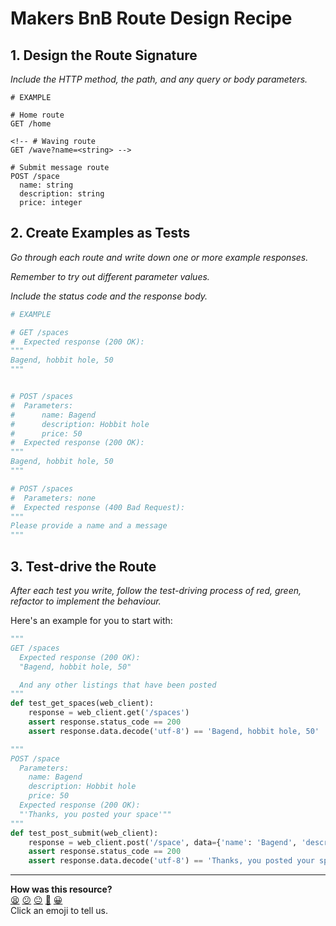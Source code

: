 # Makers BnB Route Design Recipe


## 1. Design the Route Signature

_Include the HTTP method, the path, and any query or body parameters._

```
# EXAMPLE

# Home route
GET /home

<!-- # Waving route
GET /wave?name=<string> -->

# Submit message route
POST /space
  name: string
  description: string
  price: integer

```

## 2. Create Examples as Tests

_Go through each route and write down one or more example responses._

_Remember to try out different parameter values._

_Include the status code and the response body._

```python
# EXAMPLE

# GET /spaces
#  Expected response (200 OK):
"""
Bagend, hobbit hole, 50
"""


# POST /spaces
#  Parameters:
#      name: Bagend
#      description: Hobbit hole
#      price: 50
#  Expected response (200 OK):
"""
Bagend, hobbit hole, 50
"""

# POST /spaces
#  Parameters: none
#  Expected response (400 Bad Request):
"""
Please provide a name and a message
"""
```

## 3. Test-drive the Route

_After each test you write, follow the test-driving process of red, green, refactor to implement the behaviour._

Here's an example for you to start with:

```python
"""
GET /spaces
  Expected response (200 OK):
  "Bagend, hobbit hole, 50"

  And any other listings that have been posted
"""
def test_get_spaces(web_client):
    response = web_client.get('/spaces')
    assert response.status_code == 200
    assert response.data.decode('utf-8') == 'Bagend, hobbit hole, 50'

"""
POST /space
  Parameters:
    name: Bagend
    description: Hobbit hole
    price: 50
  Expected response (200 OK):
  "'Thanks, you posted your space'""
"""
def test_post_submit(web_client):
    response = web_client.post('/space', data={'name': 'Bagend', 'description': 'Hobbit hole', 'price': '50'})
    assert response.status_code == 200
    assert response.data.decode('utf-8') == 'Thanks, you posted your space'
```


<!-- BEGIN GENERATED SECTION DO NOT EDIT -->

---

**How was this resource?**  
[😫](https://airtable.com/shrUJ3t7KLMqVRFKR?prefill_Repository=makersacademy%2Fweb-applications-in-python&prefill_File=resources%2Fplain_route_recipe_template.md&prefill_Sentiment=😫) [😕](https://airtable.com/shrUJ3t7KLMqVRFKR?prefill_Repository=makersacademy%2Fweb-applications-in-python&prefill_File=resources%2Fplain_route_recipe_template.md&prefill_Sentiment=😕) [😐](https://airtable.com/shrUJ3t7KLMqVRFKR?prefill_Repository=makersacademy%2Fweb-applications-in-python&prefill_File=resources%2Fplain_route_recipe_template.md&prefill_Sentiment=😐) [🙂](https://airtable.com/shrUJ3t7KLMqVRFKR?prefill_Repository=makersacademy%2Fweb-applications-in-python&prefill_File=resources%2Fplain_route_recipe_template.md&prefill_Sentiment=🙂) [😀](https://airtable.com/shrUJ3t7KLMqVRFKR?prefill_Repository=makersacademy%2Fweb-applications-in-python&prefill_File=resources%2Fplain_route_recipe_template.md&prefill_Sentiment=😀)  
Click an emoji to tell us.

<!-- END GENERATED SECTION DO NOT EDIT -->